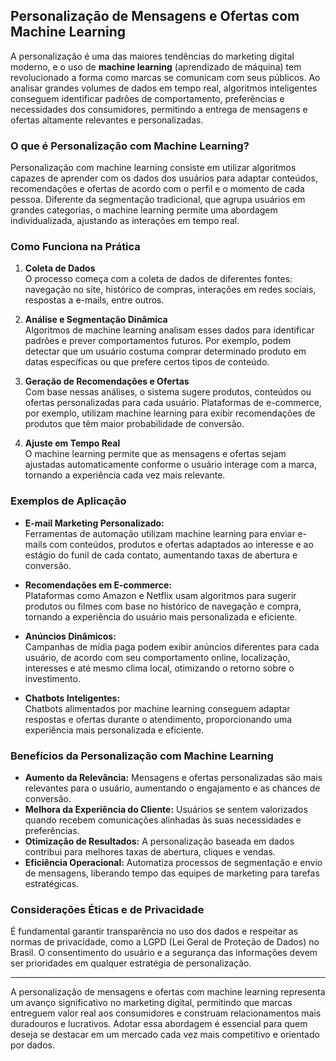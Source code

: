 ## Personalização de Mensagens e Ofertas com Machine Learning

A personalização é uma das maiores tendências do marketing digital moderno, e o uso de **machine learning** (aprendizado de máquina) tem revolucionado a forma como marcas se comunicam com seus públicos. Ao analisar grandes volumes de dados em tempo real, algoritmos inteligentes conseguem identificar padrões de comportamento, preferências e necessidades dos consumidores, permitindo a entrega de mensagens e ofertas altamente relevantes e personalizadas.

### O que é Personalização com Machine Learning?

Personalização com machine learning consiste em utilizar algoritmos capazes de aprender com os dados dos usuários para adaptar conteúdos, recomendações e ofertas de acordo com o perfil e o momento de cada pessoa. Diferente da segmentação tradicional, que agrupa usuários em grandes categorias, o machine learning permite uma abordagem individualizada, ajustando as interações em tempo real.

### Como Funciona na Prática

1. **Coleta de Dados**  
   O processo começa com a coleta de dados de diferentes fontes: navegação no site, histórico de compras, interações em redes sociais, respostas a e-mails, entre outros.

2. **Análise e Segmentação Dinâmica**  
   Algoritmos de machine learning analisam esses dados para identificar padrões e prever comportamentos futuros. Por exemplo, podem detectar que um usuário costuma comprar determinado produto em datas específicas ou que prefere certos tipos de conteúdo.

3. **Geração de Recomendações e Ofertas**  
   Com base nessas análises, o sistema sugere produtos, conteúdos ou ofertas personalizadas para cada usuário. Plataformas de e-commerce, por exemplo, utilizam machine learning para exibir recomendações de produtos que têm maior probabilidade de conversão.

4. **Ajuste em Tempo Real**  
   O machine learning permite que as mensagens e ofertas sejam ajustadas automaticamente conforme o usuário interage com a marca, tornando a experiência cada vez mais relevante.

### Exemplos de Aplicação

- **E-mail Marketing Personalizado:**  
  Ferramentas de automação utilizam machine learning para enviar e-mails com conteúdos, produtos e ofertas adaptados ao interesse e ao estágio do funil de cada contato, aumentando taxas de abertura e conversão.

- **Recomendações em E-commerce:**  
  Plataformas como Amazon e Netflix usam algoritmos para sugerir produtos ou filmes com base no histórico de navegação e compra, tornando a experiência do usuário mais personalizada e eficiente.

- **Anúncios Dinâmicos:**  
  Campanhas de mídia paga podem exibir anúncios diferentes para cada usuário, de acordo com seu comportamento online, localização, interesses e até mesmo clima local, otimizando o retorno sobre o investimento.

- **Chatbots Inteligentes:**  
  Chatbots alimentados por machine learning conseguem adaptar respostas e ofertas durante o atendimento, proporcionando uma experiência mais personalizada e eficiente.

### Benefícios da Personalização com Machine Learning

- **Aumento da Relevância:** Mensagens e ofertas personalizadas são mais relevantes para o usuário, aumentando o engajamento e as chances de conversão.
- **Melhora da Experiência do Cliente:** Usuários se sentem valorizados quando recebem comunicações alinhadas às suas necessidades e preferências.
- **Otimização de Resultados:** A personalização baseada em dados contribui para melhores taxas de abertura, cliques e vendas.
- **Eficiência Operacional:** Automatiza processos de segmentação e envio de mensagens, liberando tempo das equipes de marketing para tarefas estratégicas.

### Considerações Éticas e de Privacidade

É fundamental garantir transparência no uso dos dados e respeitar as normas de privacidade, como a LGPD (Lei Geral de Proteção de Dados) no Brasil. O consentimento do usuário e a segurança das informações devem ser prioridades em qualquer estratégia de personalização.

---

A personalização de mensagens e ofertas com machine learning representa um avanço significativo no marketing digital, permitindo que marcas entreguem valor real aos consumidores e construam relacionamentos mais duradouros e lucrativos. Adotar essa abordagem é essencial para quem deseja se destacar em um mercado cada vez mais competitivo e orientado por dados.